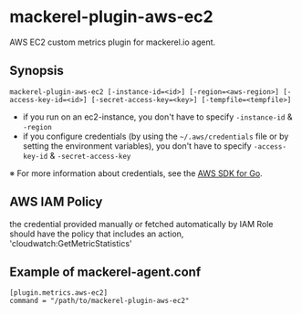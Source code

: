 mackerel-plugin-aws-ec2
=======================

AWS EC2 custom metrics plugin for mackerel.io agent.

## Synopsis

```shell
mackerel-plugin-aws-ec2 [-instance-id=<id>] [-region=<aws-region>] [-access-key-id=<id>] [-secret-access-key=<key>] [-tempfile=<tempfile>]
```
* if you run on an ec2-instance, you don't have to specify `-instance-id` & `-region`
* if you configure credentials (by using the `~/.aws/credentials` file or by setting the environment variables), you don't have to specify `-access-key-id` & `-secret-access-key`

※ For more information about credentials, see the [AWS SDK for Go](https://github.com/aws/aws-sdk-go#configuring-credentials).

## AWS IAM Policy
the credential provided manually or fetched automatically by IAM Role should have the policy that includes an action, 'cloudwatch:GetMetricStatistics'

## Example of mackerel-agent.conf

```
[plugin.metrics.aws-ec2]
command = "/path/to/mackerel-plugin-aws-ec2"
```
